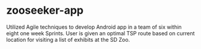 # zooseeker-app
Utilized Agile techniques to develop Android app in a team of six within eight one week Sprints. User is given an optimal TSP route based on current location for visiting a list of exhibits at the SD Zoo.
